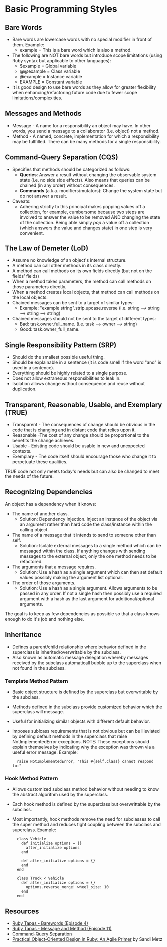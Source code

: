 # Basic Programming Styles

## Bare Words

* Bare words are lowercase words with no special modifier in front of them. Example:
    * example = This is a bare word which is also a method.
* The following are NOT bare words but introduce scope limitations (using Ruby syntax but applicable to
   other languages):
    * $example = Global variable
    * @@example = Class variable
    * @example = Instance variable
    * EXAMPLE = Constant variable
* It is good design to use bare words as they allow for greater flexibility when enhancing/refactoring
   future code due to fewer scope limitations/complexities.

## Messages and Methods

* Message - A name for a responsibility an object may have. In other words, you send a message to a collaborator
   (i.e. object) not a method.
* Method - A named, concrete, implementation for which a responsibility may be fullfilled. There can be many methods
   for a single responsibility.

## Command-Query Separation (CQS)

* Specifies that methods should be categorized as follows:
    * **Queries**: Answer a result without changing the observable system state (i.e. no side side effects). Also means
      that queries can be chained (in any order) without consequences.
    * **Commands** (a.k.a. modifiers/mutators): Change the system state but do not answer a result.
* Caveats:
    * Adhering strictly to this principal makes popping values off a collection, for example, cumbersome because
      two steps are involved to answer the value to be removed AND changing the state of the collection. Being able
      simply *pop* a value off a collection (which answers the value and changes state) in one step is very convenient.

## The Law of Demeter (LoD)

* Assume no knowledge of an object's internal structure.
* A method can call other methods in its class directly.
* A method can call methods on its own fields directly (but not on the fields' fields)
* When a method takes parameters, the method can call methods on those parameters directly.
* When a method creates local objects, that method can call methods on the local objects.
* Chained messages can be sent to a target of similar types:
    * Example: "example string".strip.upcase.reverse (i.e. string --> string --> string --> string)
* Chained messages should not be sent to the target of different types:
    * Bad: task.owner.full_name. (i.e. task --> owner --> string)
    * Good: task.owner_full_name.

## Single Responsibility Pattern (SRP)

* Should do the smallest possible useful thing.
* Should be explainable in a sentence (it is code smell if the word "and" is used in a sentence).
* Everything should be highly related to a single purpose.
* Does not allow extraneous responsibilities to leak in.
* Isolation allows change without consequence and reuse without duplication.

## Transparent, Reasonable, Usable, and Exemplary (TRUE)

* Transparent - The consequences of change should be obvious in the code that is changing and in distant code that relies upon it.
* Reasonable -The cost of any change should be proportional to the benefits the change achieves.
* Usable - Existing code should be usable in new and unexpected contexts.
* Exemplary - The code itself should encourage those who change it to perpetuate these qualities.

TRUE code not only meets today's needs but can also be changed to meet the needs of the future.

## Recognizing Dependencies

An object has a dependency when it knows:

* The name of another class.
    * Solution: Dependency Injection. Inject an instance of the object via an argument rather than hard code the
        class/instance within the calling object.
* The name of a message that it intends to send to someone other than self.
    * Solution: Isolate external messages to a single method which can be messaged within the class. If anything
       changes with sending messages to the external object, only the one method needs to be refactored.
* The arguments that a message requires.
    * Solution: Use a hash as a single argument which can then set default values possibly making the argument list
       optional.
* The order of those arguments.
    * Solution: Use a hash as a single argument. Allows arguments to be passed in any order. If not a single hash then
       possibly use a required argument with a hash as the last argument for additional/optional arguments.

The goal is to keep as few dependencies as possible so that a class knows enough to do it's job and nothing else.

## Inheritance

* Defines a parent/child relationship where behavior defined in the superclass is inherited/overwritable by the subclass.
* Also known as automatic message delegation whereby messages received by the subclass automaticall bubble up to the
   superclass when not found in the subclass.

### Template Method Pattern

* Basic object structure is defined by the superclass but overwritable by the subclass.
* Methods defined in the subclass provide customized behavior which the superclass will message.
* Useful for initializing similar objects with different default behavior.
* Imposes sublcass requirements that is not obvious but can be illeviated by defining default methods in the
   superclass that raise NotImplementedError exceptions. NOTE: These exceptions should explain themselves by indicating
   why the exception was thrown via a useful error message. Example:

        raise NotImplementedError, "This #{self.class} cannot respond to:"

### Hook Method Pattern

* Allows customized subclass method behavior without needing to know the abstract algorithm used by the superclass.
* Each hook method is defined by the superclass but overwrittable by the subclass.
* Most importantly, hook methods remove the need for subclasses to call the super method and reduces tight coupling
   between the subclass and superclass. Example:

        class Vehicle
          def initialize options = {}
            after_initialize options
          end

          def after_initialize options = {}
          end
        end

        class Truck < Vehicle
          def after_initialize options = {}
            options.reverse_merge! wheel_size: 10
          end
        end

## Resources

* [Ruby Tapas - Barewords (Episode 4)](http://www.rubytapas.com)
* [Ruby Tapas - Message and Method (Episode 11)](http://www.rubytapas.com)
* [Command-Query Separation](http://martinfowler.com/bliki/CommandQuerySeparation.html)
* [Practical Object-Oriented Design in Ruby: An Agile Primer](http://www.amazon.com/Practical-Object-Oriented-Design-Ruby-Addison-Wesley/dp/0321721330/ref=sr_1_1?ie=UTF8&qid=1375637328&sr=8-1&keywords=Sandy+Metz+Object) by Sandi Metz
